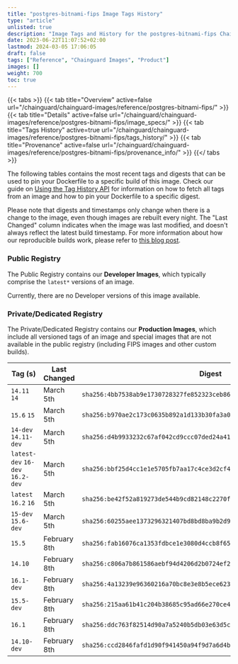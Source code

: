 ```yaml
---
title: "postgres-bitnami-fips Image Tags History"
type: "article"
unlisted: true
description: "Image Tags and History for the postgres-bitnami-fips Chainguard Image"
date: 2023-06-22T11:07:52+02:00
lastmod: 2024-03-05 17:06:05
draft: false
tags: ["Reference", "Chainguard Images", "Product"]
images: []
weight: 700
toc: true
---
```


{{< tabs >}}
{{< tab title="Overview" active=false url="/chainguard/chainguard-images/reference/postgres-bitnami-fips/" >}}
{{< tab title="Details" active=false url="/chainguard/chainguard-images/reference/postgres-bitnami-fips/image_specs/" >}}
{{< tab title="Tags History" active=true url="/chainguard/chainguard-images/reference/postgres-bitnami-fips/tags_history/" >}}
{{< tab title="Provenance" active=false url="/chainguard/chainguard-images/reference/postgres-bitnami-fips/provenance_info/" >}}
{{</ tabs >}}

The following tables contains the most recent tags and digests that can be used to pin your Dockerfile to a specific build of this image. Check our guide on [Using the Tag History API](/chainguard/chainguard-images/using-the-tag-history-api/) for information on how to fetch all tags from an image and how to pin your Dockerfile to a specific digest.

Please note that digests and timestamps only change when there is a change to the image, even though images are rebuilt every night. The "Last Changed" column indicates when the image was last modified, and doesn't always reflect the latest build timestamp. For more information about how our reproducible builds work, please refer to [this blog post](https://www.chainguard.dev/unchained/reproducing-chainguards-reproducible-image-builds).

### Public Registry
The Public Registry contains our **Developer Images**, which typically comprise the `latest*` versions of an image.

Currently, there are no Developer versions of this image available.

### Private/Dedicated Registry
The Private/Dedicated Registry contains our **Production Images**, which include all versioned tags of an image and special images that are not available in the public registry (including FIPS images and other custom builds).

| Tag (s)                           | Last Changed | Digest                                                                    |
|-----------------------------------|--------------|---------------------------------------------------------------------------|
|  `14.11` `14`                     | March 5th    | `sha256:4bb7538ab9e1730728327fe852323ceb86c424f39c2236b00a58a804c18d1431` |
|  `15.6` `15`                      | March 5th    | `sha256:b970ae2c173c0635b892a1d133b30fa3a0fe2b662a2b9cae4287075a6264286d` |
|  `14-dev` `14.11-dev`             | March 5th    | `sha256:d4b9933232c67af042cd9ccc07ded24a41ff79b1bdadd979846e2744d9bef41d` |
|  `latest-dev` `16-dev` `16.2-dev` | March 5th    | `sha256:bbf25d4cc1e1e5705fb7aa17c4ce3d2cf49495a2a1468213912d5d7b256bbbe3` |
|  `latest` `16.2` `16`             | March 5th    | `sha256:be42f52a819273de544b9cd82148c2270f3c536e33f6f5e5f2c633ff22776fbf` |
|  `15-dev` `15.6-dev`              | March 5th    | `sha256:60255aee1373296321407bd8bd8ba9b2d9bbc46f080234603753edd888c67b3c` |
|  `15.5`                           | February 8th | `sha256:fab16076ca1353fdbce1e3080d4ccb8f652b5078767a75278a8dc5bd5736203c` |
|  `14.10`                          | February 8th | `sha256:c806a7b861586aebf94d4206d2b0724ef25befa8c27c1b52eca3c23c1985f335` |
|  `16.1-dev`                       | February 8th | `sha256:4a13239e96360216a70bc8e3e8b5ece6233ffcb7e4fa55e4128d91f4219a6de6` |
|  `15.5-dev`                       | February 8th | `sha256:215aa61b41c204b38685c95ad66e270ce47c829fb515f2bd1de21050d5f5c944` |
|  `16.1`                           | February 8th | `sha256:ddc763f82514d90a7a5240b5db03e63d5c148e44791e55ba8c7df0a29ed9024d` |
|  `14.10-dev`                      | February 8th | `sha256:ccd2846fafd1d90f941450a94f9d7a6d4ba2d22b3b76a0d499b6cc26060c049e` |

